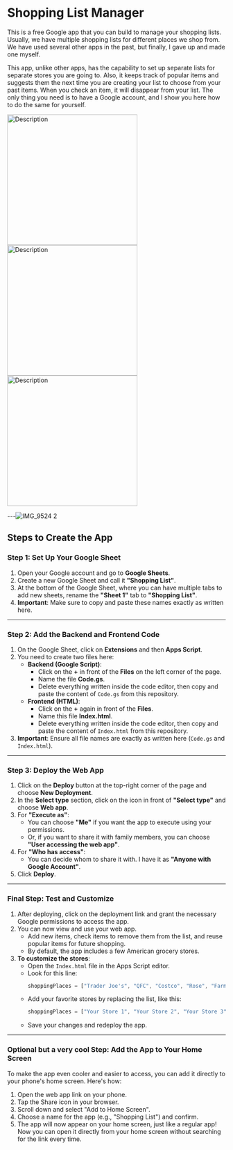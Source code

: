 
# Shopping List Manager

This is a free Google app that you can build to manage your shopping lists. Usually, we have multiple shopping lists for different places we shop from. We have used several other apps in the past, but finally, I gave up and made one myself. 

This app, unlike other apps, has the capability to set up separate lists for separate stores you are going to. Also, it keeps track of popular items and suggests them the next time you are creating your list to choose from your past items. When you check an item, it will disappear from your list. The only thing you need is to have a Google account, and I show you here how to do the same for yourself.

<img src="https://github.com/user-attachments/assets/17291bf7-f3db-4482-ae5a-d85aa99920ce" alt="Description" width="300" >
<img src="https://github.com/user-attachments/assets/ad67b4e9-b5c0-42ba-9f1d-85d448a5173e" alt="Description" width="300">
<img src="https://github.com/user-attachments/assets/88194856-5096-4a55-8fb6-b340da6a87e9" alt="Description" width="300">

---![IMG_9524 2]()

## Steps to Create the App

### Step 1: Set Up Your Google Sheet
1. Open your Google account and go to **Google Sheets**.
2. Create a new Google Sheet and call it **"Shopping List"**.
3. At the bottom of the Google Sheet, where you can have multiple tabs to add new sheets, rename the **"Sheet 1"** tab to **"Shopping List"**.
4. **Important**: Make sure to copy and paste these names exactly as written here.

---

### Step 2: Add the Backend and Frontend Code
1. On the Google Sheet, click on **Extensions** and then **Apps Script**.
2. You need to create two files here:
   - **Backend (Google Script)**:
     - Click on the **+** in front of the **Files** on the left corner of the page.
     - Name the file **Code.gs**.
     - Delete everything written inside the code editor, then copy and paste the content of `Code.gs` from this repository.
   - **Frontend (HTML)**:
     - Click on the **+** again in front of the **Files**.
     - Name this file **Index.html**.
     - Delete everything written inside the code editor, then copy and paste the content of `Index.html` from this repository.
3. **Important**: Ensure all file names are exactly as written here (`Code.gs` and `Index.html`).

---

### Step 3: Deploy the Web App
1. Click on the **Deploy** button at the top-right corner of the page and choose **New Deployment**.
2. In the **Select type** section, click on the icon in front of **"Select type"** and choose **Web app**.
3. For **"Execute as"**:
   - You can choose **"Me"** if you want the app to execute using your permissions.
   - Or, if you want to share it with family members, you can choose **"User accessing the web app"**.
4. For **"Who has access"**:
   - You can decide whom to share it with. I have it as **"Anyone with Google Account"**.
5. Click **Deploy**.

---

### Final Step: Test and Customize
1. After deploying, click on the deployment link and grant the necessary Google permissions to access the app.
2. You can now view and use your web app.
   - Add new items, check items to remove them from the list, and reuse popular items for future shopping.
   - By default, the app includes a few American grocery stores.
3. **To customize the stores**:
   - Open the `Index.html` file in the Apps Script editor.
   - Look for this line:
     ```javascript
     shoppingPlaces = ["Trader Joe's", "QFC", "Costco", "Rose", "Farmers Market", "Fred Meyer", "Others"];
     ```
   - Add your favorite stores by replacing the list, like this:
     ```javascript
     shoppingPlaces = ["Your Store 1", "Your Store 2", "Your Store 3"];
     ```
   - Save your changes and redeploy the app.

---

### Optional but a very cool Step: Add the App to Your Home Screen
To make the app even cooler and easier to access, you can add it directly to your phone's home screen. Here's how:

1. Open the web app link on your phone.
2. Tap the Share icon in your browser.
3. Scroll down and select "Add to Home Screen".
4. Choose a name for the app (e.g., "Shopping List") and confirm.
5. The app will now appear on your home screen, just like a regular app!
Now you can open it directly from your home screen without searching for the link every time.

